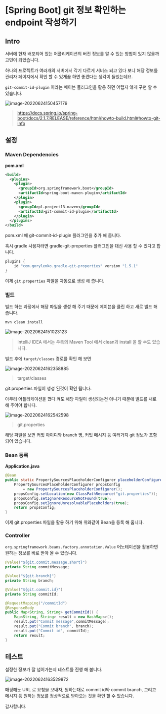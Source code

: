# [Spring Boot] git 정보 확인하는 endpoint 작성하기

## Intro

서버에 현재 배포되어 있는 어플리케이션의 버전 정보를 알 수 있는 방법이 있지 않을까 고민이 되었습니다.

하나의 프로젝트가 여러개의 서버에서 각기 다르게 서비스 되고 있다 보니 해당 정보를 관리자 페이지에서 확인 할 수 있게끔 하면 좋겠다는 생각이 들었는데요.

`git-commit-id-plugin` 이라는 메이븐 플러그인을 활용 하면 어렵지 않게 구현 할 수 있습니다.

![image-20220624150457179](/home/shane/Documents/git/shane/mdblog/backend/spring/git-info-endpoint.assets/image-20220624150457179.png)

> https://docs.spring.io/spring-boot/docs/2.1.7.RELEASE/reference/html/howto-build.html#howto-git-info

## 설정

### Maven Dependencies

**pom.xml**

```xml
<build>
  <plugins>
    <plugin>
      <groupId>org.springframework.boot</groupId>
      <artifactId>spring-boot-maven-plugin</artifactId>
    </plugin>
    <plugin>
      <groupId>pl.project13.maven</groupId>
      <artifactId>git-commit-id-plugin</artifactId>
    </plugin>
  </plugins>
</build>
```

pom.xml 에 git-commit-id-plugin 플러그인을 추가 해 줍니다.

혹시 gradle 사용자라면 gradle-git-properties 플러그인을 대신 사용 할 수 있다고 합니다.

```groovy
plugins {
	id "com.gorylenko.gradle-git-properties" version "1.5.1"
}
```

 이제 `git.properties` 파일을 자동으로 생성 해 줍니다.

### 빌드

빌드 하는 과정에서 해당 파일을 생성 해 주기 때문에 메이븐을 클린 하고 새로 빌드 해 줍니다.

```bash
mvn clean install
```

![image-20220624151023123](/home/shane/Documents/git/shane/mdblog/backend/spring/git-info-endpoint.assets/image-20220624151023123.png)

> IntelliJ IDEA 에서는 우측의 Maven Tool 에서 clean과 install 을 할 수도 있습니다.

빌드 후에 `target/classes` 경로를 확인 해 보면

![image-20220624162358885](/home/shane/Documents/git/shane/mdblog/backend/spring/git-info-endpoint.assets/image-20220624162358885.png)

> target/classes

git.properties 파일이 생성 된것이 확인 됩니다.

아무리 어플리케이션을 껐다 켜도 해당 파일이 생성되는건 아니기 때문에 빌드를 새로 해 주어야 합니다.

![image-20220624162542598](/home/shane/Documents/git/shane/mdblog/backend/spring/git-info-endpoint.assets/image-20220624162542598.png)

> git.properties

해당 파일을 보면 커밋 아이디와 branch 명, 커밋 메시지 등 여러가지 git 정보가 포함 되어 있습니다.

### Bean  등록

**Application.java**

```java
@Bean
public static PropertySourcesPlaceholderConfigurer placeholderConfigurer() {
    PropertySourcesPlaceholderConfigurer propsConfig 
        = new PropertySourcesPlaceholderConfigurer();
    propsConfig.setLocation(new ClassPathResource("git.properties"));
    propsConfig.setIgnoreResourceNotFound(true);
    propsConfig.setIgnoreUnresolvablePlaceholders(true);
    return propsConfig;
}
```

이제 git.properties 파일을 활용 하기 위해 위와같이 Bean을 등록 해 줍니다.

### Controller

`org.springframework.beans.factory.annotation.Value` 어노테이션을 활용하면 원하는 정보를 바로 받아 올 수 있습니다.

```java
@Value("${git.commit.message.short}")
private String commitMessage;

@Value("${git.branch}")
private String branch;

@Value("${git.commit.id}")
private String commitId;

@RequestMapping("/commitId")
@ResponseBody
public Map<String, String> getCommitId() {
    Map<String, String> result = new HashMap<>();
    result.put("Commit message",commitMessage);
    result.put("Commit branch", branch);
    result.put("Commit id", commitId);
    return result;
}
```

## 테스트

설정한 정보가 잘 넘어가는지 테스트를 진행 해 봅니다.

![image-20220624163529872](/home/shane/Documents/git/shane/mdblog/backend/spring/git-info-endpoint.assets/image-20220624163529872.png)

매핑해둔 URL 로 요청을 보내자, 원하는대로 commit id와 commit branch, 그리고 메시지 등 원하는 정보를 정상적으로 받아오는 것을 확인 할 수 있습니다.

감사합니다.